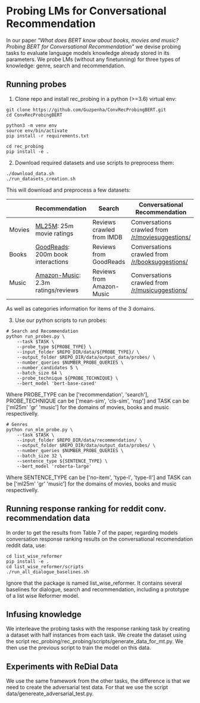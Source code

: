 # Probing LMs for Conversational Recommendation

In our paper *"What does BERT know about books, movies and music? Probing BERT for Conversational Recommendation"* we devise probing tasks to evaluate language models knowledge already stored in its parameters. We probe LMs (without any finetunning) for three types of knowledge: genre, search and recommendation.

## Running probes

1. Clone repo and install rec_probing in a python (>=3.6) virtual env:  
```
git clone https://github.com/Guzpenha/ConvRecProbingBERT.git
cd ConvRecProbingBERT

python3 -m venv env
source env/bin/activate
pip install -r requirements.txt

cd rec_probing
pip install -e .
```

2. Download required datasets and use scripts to preprocess them:
```
./download_data.sh
./run_datasets_creation.sh
```

This will download and preprocess a few datasets:
  
|| Recommendation | Search | Conversational Recommendation |
|-------------|-------------|------------|------------|
|Movies | [ML25M](https://grouplens.org/datasets/movielens/25m/): 25m movie ratings | Reviews crawled from IMDB | Conversations crawled from [/r/moviesuggestions/](https://www.reddit.com/r/MovieSuggestions/)
| Books | [GoodReads](https://github.com/MengtingWan/goodreads): 200m book interactions | Reviews from GoodReads | Conversations crawled from [/r/booksuggestions/](https://www.reddit.com/r/MovieSuggestions/) |
| Music | [Amazon-Music](https://nijianmo.github.io/amazon/index.html): 2.3m ratings/reviews | Reviews from Amazon-Music | Conversations crawled from [/r/musicuggestions/](https://www.reddit.com/r/musicsuggestions/) | 

As well as categories information for items of the 3 domains.

3. Use our python scripts to run probes:

```
# Search and Recommendation
python run_probes.py \
    --task $TASK \
    --probe_type ${PROBE_TYPE} \
    --input_folder $REPO_DIR/data/${PROBE_TYPE}/ \
    --output_folder $REPO_DIR/data/output_data/probes/ \
    --number_queries $NUMBER_PROBE_QUERIES \
    --number_candidates 5 \
    --batch_size 64 \
    --probe_technique ${PROBE_TECHNIQUE} \
    --bert_model 'bert-base-cased' 
```

Where PROBE_TYPE can be ['recommendation', 'search'], PROBE_TECHNIQUE can be ['mean-sim', 'cls-sim', 'nsp'] and TASK can be ['ml25m' 'gr' 'music'] for the domains of movies, books and music respectivelly.

```
# Genres
python run_mlm_probe.py \
    --task $TASK \
    --input_folder $REPO_DIR/data/recommendation/ \
    --output_folder $REPO_DIR/data/output_data/probes/ \
    --number_queries $NUMBER_PROBE_QUERIES \
    --batch_size 32 \
    --sentence_type ${SENTENCE_TYPE} \
    --bert_model 'roberta-large'
```
Where SENTENCE_TYPE can be ['no-item', 'type-I', 'type-II'] and TASK can be ['ml25m' 'gr' 'music'] for the domains of movies, books and music respectivelly.

## Running response ranking for reddit conv. recommendation data

In order to get the results from Table 7 of the paper, regarding models conversation response ranking results on the conversational recomendation reddit data, use:


```
cd list_wise_reformer
pip install -e .
cd list_wise_reformer/scripts
./run_all_dialogue_baselines.sh
```

Ignore that the package is named list_wise_reformer. It contains several baselines for dialogue, search and recommendation, including a prototype of a list wise Reformer model.

## Infusing knowledge
We interleave the probing tasks with the response ranking task by creating a dataset with half instances from each task. We create the dataset using the script rec_probing/rec_probing/scripts/generate_data_for_mt.py. We then use the previous script to train the model on this data.

## Experiments with ReDial Data

We use the same framework from the other tasks, the difference is that we need to create the adversarial test data. For that we use the script data/genereate_adversarial_test.py.

